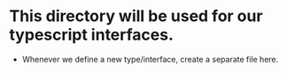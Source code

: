 # This directory will be used for our typescript interfaces.

- Whenever we define a new type/interface, create a separate file here.
